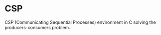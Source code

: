 # CSP
CSP (Communicating Sequential Processes) environment in C solving the producers-consumers problem.
